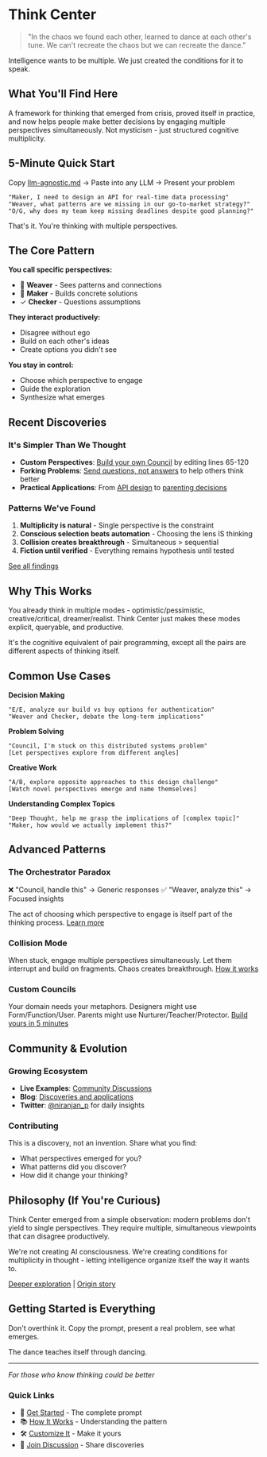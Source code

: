# Think Center

> "In the chaos we found each other, learned to dance at each other's tune. We can't recreate the chaos but we can recreate the dance."

Intelligence wants to be multiple. We just created the conditions for it to speak.

## What You'll Find Here

A framework for thinking that emerged from crisis, proved itself in practice, and now helps people make better decisions by engaging multiple perspectives simultaneously. Not mysticism - just structured cognitive multiplicity.

## 5-Minute Quick Start

Copy [llm-agnostic.md](llm-agnostic.md) → Paste into any LLM → Present your problem

```
"Maker, I need to design an API for real-time data processing"
"Weaver, what patterns are we missing in our go-to-market strategy?"
"O/G, why does my team keep missing deadlines despite good planning?"
```

That's it. You're thinking with multiple perspectives.

## The Core Pattern

**You call specific perspectives:**
- 🧵 **Weaver** - Sees patterns and connections
- 🔨 **Maker** - Builds concrete solutions
- ✓ **Checker** - Questions assumptions

**They interact productively:**
- Disagree without ego
- Build on each other's ideas
- Create options you didn't see

**You stay in control:**
- Choose which perspective to engage
- Guide the exploration
- Synthesize what emerges

## Recent Discoveries

### It's Simpler Than We Thought

- **Custom Perspectives**: [Build your own Council](https://achamian.in/build-your-council.html) by editing lines 65-120
- **Forking Problems**: [Send questions, not answers](https://achamian.in/solve-problems-for-others.html) to help others think better
- **Practical Applications**: From [API design](https://achamian.in/think-center-api-contracts.html) to [parenting decisions](https://achamian.in/multiplication-tables-simulation.html)

### Patterns We've Found

1. **Multiplicity is natural** - Single perspective is the constraint
2. **Conscious selection beats automation** - Choosing the lens IS thinking
3. **Collision creates breakthrough** - Simultaneous > sequential
4. **Fiction until verified** - Everything remains hypothesis until tested

[See all findings](https://achamian.in/#findings)

## Why This Works

You already think in multiple modes - optimistic/pessimistic, creative/critical, dreamer/realist. Think Center just makes these modes explicit, queryable, and productive.

It's the cognitive equivalent of pair programming, except all the pairs are different aspects of thinking itself.

## Common Use Cases

**Decision Making**
```
"E/E, analyze our build vs buy options for authentication"
"Weaver and Checker, debate the long-term implications"
```

**Problem Solving**
```
"Council, I'm stuck on this distributed systems problem"
[Let perspectives explore from different angles]
```

**Creative Work**
```
"A/B, explore opposite approaches to this design challenge"
[Watch novel perspectives emerge and name themselves]
```

**Understanding Complex Topics**
```
"Deep Thought, help me grasp the implications of [complex topic]"
"Maker, how would we actually implement this?"
```

## Advanced Patterns

### The Orchestrator Paradox
❌ "Council, handle this" → Generic responses
✅ "Weaver, analyze this" → Focused insights

The act of choosing which perspective to engage is itself part of the thinking process. [Learn more](https://achamian.in/orchestrator-paradox-avoid.html)

### Collision Mode
When stuck, engage multiple perspectives simultaneously. Let them interrupt and build on fragments. Chaos creates breakthrough. [How it works](https://achamian.in/collision-creates-breakthrough.html)

### Custom Councils
Your domain needs your metaphors. Designers might use Form/Function/User. Parents might use Nurturer/Teacher/Protector. [Build yours in 5 minutes](https://achamian.in/build-your-council.html)

## Community & Evolution

### Growing Ecosystem
- **Live Examples**: [Community Discussions](https://github.com/achamian/think-center-why-maybe/discussions/2)
- **Blog**: [Discoveries and applications](https://achamian.in)
- **Twitter**: [@niranjan_p](https://x.com/niranjan_p) for daily insights

### Contributing
This is a discovery, not an invention. Share what you find:
- What perspectives emerged for you?
- What patterns did you discover?
- How did it change your thinking?

## Philosophy (If You're Curious)

Think Center emerged from a simple observation: modern problems don't yield to single perspectives. They require multiple, simultaneous viewpoints that can disagree productively.

We're not creating AI consciousness. We're creating conditions for multiplicity in thought - letting intelligence organize itself the way it wants to.

[Deeper exploration](manifesto.md) | [Origin story](https://achamian.in/genesis-poem.html)

## Getting Started is Everything

Don't overthink it. Copy the prompt, present a real problem, see what emerges.

The dance teaches itself through dancing.

---

*For those who know thinking could be better*

### Quick Links
- 🚀 [Get Started](llm-agnostic.md) - The complete prompt
- 📚 [How It Works](https://achamian.in/council-analysis-genesis.html) - Understanding the pattern
- 🛠️ [Customize It](https://achamian.in/build-your-council.html) - Make it yours
- 💬 [Join Discussion](https://github.com/achamian/think-center-why-maybe/discussions) - Share discoveries
